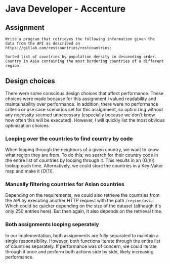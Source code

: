 # Java Developer - Accenture

## Assignment
```
Write a program that retrieves the following information given the data from the API as described on https://gitlab.com/restcountries/restcountries:

Sorted list of countries by population density in descending order.
Country in Asia containing the most bordering countries of a different region.
```

## 

## Design choices 
There were some conscious design choices that affect performance. These choices were made because for this assignment I valued readability and maintainability over performance. In addition, there were no performance criteria or use case scenarios set for this assignment, so optimizing without any necessity seemed unnecessary (especially because we don't know how often this will be executed). However, I will quickly list the most obvious optimization choices:


### Looping over the countries to find country by code

When looping through the neighbors of a given country, we want to know what region they are from. To do this; we search for their country code in the entire list of countries by looping through it. This results in an (O(n)) lookup each time. Alternatively, we could store the countries in a Key-Value map and make it (O(1)).

### Manually filtering countries for Asian countries

Depending on the requirements, we could also retrieve the countries from the API by executing another HTTP request with the path `/region/asia`. Which could be quicker depending on the size of the dataset (although it's only 250 entries here). But then again, it also depends on the retrieval time.

### Both assignments looping seperately

In our implementation, both assignments are fully separated to maintain a single responsibility. However, both functions iterate through the entire list of countries separately. If performance was of concern, we could iterate through it once and perform both actions side by side, likely increasing performance.